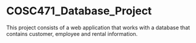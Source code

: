 # COSC471_Database_Project
This project consists of a web application that works with a database that contains customer, employee and rental information.
